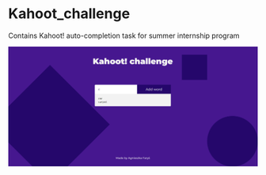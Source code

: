 # Kahoot_challenge
Contains Kahoot! auto-completion task for summer internship program
<div align="center">
  <kbd>
    <img src="kahoot.png" />
  </kbd>
</div>
